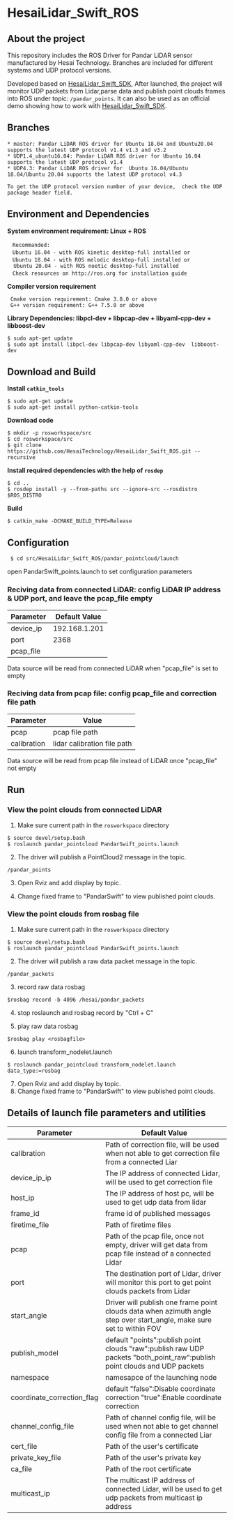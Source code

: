 # HesaiLidar_Swift_ROS 

## About the project 
This repository includes the ROS Driver for Pandar LiDAR sensor manufactured by Hesai Technology. Branches are included for different systems and UDP protocol versions.

Developed based on [HesaiLidar_Swift_SDK](https://github.com/HesaiTechnology/HesaiLidar_Swift_SDK), After launched, the project will monitor UDP packets from Lidar,parse data and publish point clouds frames into ROS under topic: ```/pandar_points```. It can also be used as an official demo showing how to work with [HesaiLidar_Swift_SDK](https://github.com/HesaiTechnology/HesaiLidar_Swift_SDK).

## Branches 
```
* master: Pandar LiDAR ROS driver for Ubuntu 18.04 and Ubuntu20.04 supports the latest UDP protocol v1.4 v1.3 and v3.2 
* UDP1.4_ubuntu16.04: Pandar LiDAR ROS driver for Ubuntu 16.04 supports the latest UDP protocol v1.4
* UDP4.3: Pandar LiDAR ROS driver for  Ubuntu 16.04/Ubuntu 18.04/Ubuntu 20.04 supports the latest UDP protocol v4.3 

To get the UDP protocol version number of your device,  check the UDP package header field.
```
## Environment and Dependencies 
**System environment requirement: Linux + ROS**  
```
　Recommanded:  
　Ubuntu 16.04 - with ROS kinetic desktop-full installed or  
　Ubuntu 18.04 - with ROS melodic desktop-full installed or 
  Ubuntu 20.04 - with ROS noetic desktop-full installed
　Check resources on http://ros.org for installation guide 
```
**Compiler version requirement**
```
 Cmake version requirement: Cmake 3.8.0 or above
 G++ version requirement: G++ 7.5.0 or above
 ```

**Library Dependencies: libpcl-dev + libpcap-dev + libyaml-cpp-dev + libboost-dev**  
```
$ sudo apt-get update
$ sudo apt install libpcl-dev libpcap-dev libyaml-cpp-dev  libboost-dev
```
## Download and Build 

**Install `catkin_tools`**
```
$ sudo apt-get update
$ sudo apt-get install python-catkin-tools
```
**Download code**  
```
$ mkdir -p rosworkspace/src
$ cd rosworkspace/src
$ git clone https://github.com/HesaiTechnology/HesaiLidar_Swift_ROS.git --recursive
```
**Install required dependencies with the help of `rosdep`**
```
$ cd ..
$ rosdep install -y --from-paths src --ignore-src --rosdistro $ROS_DISTRO
```
**Build**
```
$ catkin_make -DCMAKE_BUILD_TYPE=Release
```


## Configuration 
```
 $ cd src/HesaiLidar_Swift_ROS/pandar_pointcloud/launch
```
open PandarSwift_points.launch to set configuration parameters

### Reciving data from connected LiDAR: config LiDAR IP address & UDP port, and leave the pcap_file empty

|Parameter | Default Value|
|---------|---------------|
|device_ip |192.168.1.201|
|port |2368|
|pcap_file ||

Data source will be read from connected LiDAR when "pcap_file" is set to empty

### Reciving data from pcap file: config pcap_file and correction file path

|Parameter | Value|
|---------|---------------|
|pcap |pcap file path|
|calibration|lidar calibration file path|　

Data source will be read from pcap file instead of LiDAR once "pcap_file" not empty


## Run

### View the point clouds from connected LiDAR

1. Make sure current path in the `rosworkspace` directory
```
$ source devel/setup.bash
$ roslaunch pandar_pointcloud PandarSwift_points.launch
```

2. The driver will publish a PointCloud2 message in the topic.
```
/pandar_points
```

3. Open Rviz and add display by topic.

4. Change fixed frame to "PandarSwift" to view published point clouds.

### View the point clouds from rosbag file

1. Make sure current path in the `rosworkspace` directory
```
$ source devel/setup.bash
$ roslaunch pandar_pointcloud PandarSwift_points.launch
```

2. The driver will publish a raw data packet message in the topic.
```
/pandar_packets
```
3. record raw data rosbag
```
$rosbag record -b 4096 /hesai/pandar_packets
```

4. stop roslaunch and rosbag record by "Ctrl + C"

5. play raw data rosbag
```
$rosbag play <rosbagfile>
```

6. launch transform_nodelet.launch
```
$ roslaunch pandar_pointcloud transform_nodelet.launch data_type:=rosbag
```
7. Open Rviz and add display by topic.
8. Change fixed frame to "PandarSwift" to view published point clouds.

## Details of launch file parameters and utilities
|Parameter | Default Value|
|---------|---------------|
|calibration|Path of correction file, will be used when not able to get correction file from a connected Liar|
|device_ip_ip|The IP address of connected Lidar, will be used to get correction file|
|host_ip|The IP address of host pc, will be used to get udp data from lidar|
|frame_id|frame id of published messages|
|firetime_file|Path of firetime files|
|pcap|Path of the pcap file, once not empty, driver will get data from pcap file instead of a connected Lidar|
|port|The destination port of Lidar, driver will monitor this port to get point clouds packets from Lidar|
|start_angle|Driver will publish one frame point clouds data when azimuth angle step over start_angle, make sure set to within FOV|
|publish_model|default "points":publish point clouds "raw":publish raw UDP packets "both_point_raw":publish point clouds and UDP packets|
|namespace|namesapce of the launching node|
|coordinate_correction_flag|default "false":Disable coordinate correction "true":Enable coordinate correction|
|channel_config_file|Path of channel config file, will be used when not able to get channel config file from a connected Liar|
|cert_file|Path of the user's certificate|
|private_key_file|Path of the user's private key|
|ca_file|Path of the root certificate|
|multicast_ip|The multicast IP address of connected Lidar, will be used to get udp packets from multicast ip address|